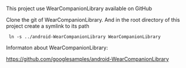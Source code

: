 This project use WearCompanionLibrary available on GitHub

Clone the git of WearCompanionLibrary. And in the root directory of this project
create a symlink to its path

```
 ln -s ../android-WearCompanionLibrary WearCompanionLibrary
```

Informaton about WearCompanionLibrary:

https://github.com/googlesamples/android-WearCompanionLibrary